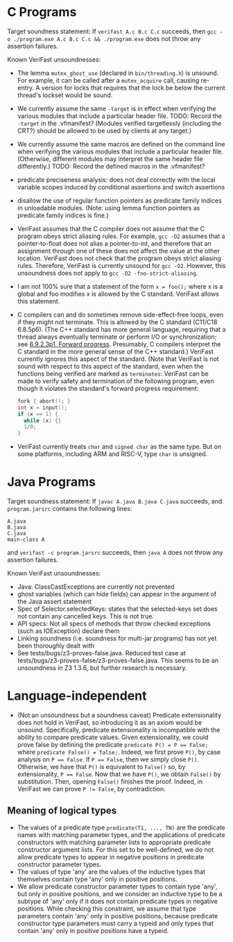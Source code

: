 C Programs
==========

Target soundness statement:
If `verifast A.c B.c C.c` succeeds, then `gcc -o ./program.exe A.c B.c C.c && ./program.exe` does not throw any assertion failures.

Known VeriFast unsoundnesses:
- The lemma `mutex_ghost_use` (declared in `bin/threading.h`) is unsound. For example, it can be called after a `mutex_acquire` call, causing re-entry. A version for locks that requires that the lock be below the current thread's lockset would be sound.
- We currently assume the same `-target` is in effect when verifying the various modules that include a particular header file. TODO: Record the `-target` in the .vfmanifest? (Modules verified targetlessly (including the CRT?) should be allowed to be used by clients at any target.)
- We currently assume the same macros are defined on the command line when verifying the various modules that include a particular header file. (Otherwise, different modules may interpret the same header file differently.) TODO: Record the defined macros in the .vfmanifest?
- predicate preciseness analysis: does not deal correctly with the local variable scopes induced by conditional assertions and switch assertions
- disallow the use of regular function pointers as predicate family indices in unloadable modules. (Note: using lemma function pointers as predicate family indices is fine.)
- VeriFast assumes that the C compiler does not assume that the C program obeys strict aliasing rules.
  For example, `gcc -O2` assumes that a pointer-to-float does not alias a pointer-to-int, and therefore that an assignment through one of these
  does not affect the value at the other location.
  VeriFast does not check that the program obeys strict aliasing rules. Therefore, VeriFast is currently unsound for `gcc -O2`.
  However, this unsoundness does not apply to `gcc -O2 -fno-strict-aliasing`.
- I am not 100% sure that a statement of the form `x = foo();` where x is a global and foo modifies x is allowed by the C standard. VeriFast allows this statement.
- C compilers can and do sometimes remove side-effect-free loops, even if they might not terminate. This is allowed by the C standard (C11/C18 6.8.5p6). (The C++ standard has more general language, requiring that a thread always eventually terminate or perform I/O or synchronization; see [6.9.2.3p1, Forward progress](https://eel.is/c++draft/intro.progress#1). Presumably, C compilers interpret the C standard in the more general sense of the C++ standard.) VeriFast currently ignores this aspect of the standard. (Note that VeriFast is not sound with respect to this aspect of the standard, even when the functions being verified are marked as `terminates`: VeriFast can be made to verify safety and termination of the following program, even though it violates the standard's forward progress requirement:

  ```c
  fork { abort(); }
  int x = input();
  if (x == 1) {
    while (x) {}
    1/0;
  }
  ```
- VeriFast currently treats `char` and `signed char` as the same type. But on some platforms, including ARM and RISC-V, type `char` is unsigned.

Java Programs
=============

Target soundness statement:
If `javac A.java B.java C.java` succeeds, and `program.jarsrc` contains the following lines:

```
A.java
B.java
C.java
main-class A
```

and `verifast -c program.jarsrc` succeeds, then `java A` does not throw any assertion failures.

Known VeriFast unsoundnesses:
- Java: ClassCastExceptions are currently not prevented
- ghost variables (which can hide fields) can appear in the argument of the Java assert statement
- Spec of Selector.selectedKeys: states that the selected-keys set does not contain any cancelled keys. This is not true.
- API specs: Not all specs of methods that throw checked exceptions (such as IOException) declare them
- Linking soundness (i.e. soundness for multi-jar programs) has not yet been thoroughly dealt with
- See tests/bugs/z3-proves-false.java. Reduced test case at tests/bugs/z3-proves-false/z3-proves-false.java. This seems to be an unsoundness in Z3 1.3.6, but further research is necessary.

Language-independent
====================

- (Not an unsoundness but a soundness caveat) Predicate extensionality does not hold in VeriFast, so introducing it as an axiom would be unsound. Specifically, predicate extensionality is
  incompatible with the ability to compare predicate values. Given extensionality, we could prove false by defining the predicate `predicate P() = P == False;` where `predicate False() = false;`.
  Indeed, we first prove `P()`, by case analysis on `P == False`. If `P == False`, then we simply close `P()`. Otherwise, we have that `P()` is equivalent to `False()` so, by extensionality,
  `P == False`. Now that we have `P()`, we obtain `False()` by substitution. Then, opening `False()` finishes the proof.
  Indeed, in VeriFast we can prove `P != False`, by contradiction.

## Meaning of logical types

- The values of a predicate type `predicate(T1, ..., TN)` are the predicate names with matching parameter types, and the applications of predicate constructors with matching parameter lists to appropriate predicate constructor argument lists. For this set to be well-defined, we do not allow predicate types to appear in negative positions in predicate constructor parameter types.
- The values of type 'any' are the values of the inductive types that themselves contain type 'any' only in positive positions.
- We allow predicate constructor parameter types to contain type 'any', but only in positive positions, and we consider an inductive type to be a subtype of 'any' only if it does not contain predicate types in negative positions. While checking this constraint, we assume that type parameters contain 'any' only in positive positions, because predicate constructor type parameters must carry a typeid and only types that contain 'any' only in positive positions have a typeid.
